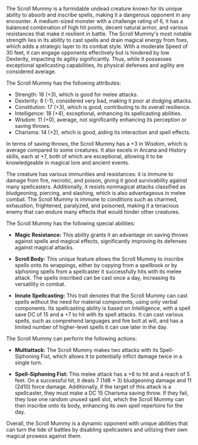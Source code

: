 The Scroll Mummy is a formidable undead creature known for its unique ability to absorb and inscribe spells, making it a dangerous opponent in any encounter. A medium-sized monster with a challenge rating of 6, it has a balanced combination of high hit points, decent natural armor, and various resistances that make it resilient in battle. The Scroll Mummy's most notable strength lies in its ability to cast spells and drain magical energy from foes, which adds a strategic layer to its combat style. With a moderate Speed of 30 feet, it can engage opponents effectively but is hindered by low Dexterity, impacting its agility significantly. Thus, while it possesses exceptional spellcasting capabilities, its physical defenses and agility are considered average.

The Scroll Mummy has the following attributes: 
- Strength: 16 (+3), which is good for melee attacks.
- Dexterity: 8 (-1), considered very bad, making it poor at dodging attacks.
- Constitution: 17 (+3), which is good, contributing to its overall resilience.
- Intelligence: 18 (+4), exceptional, enhancing its spellcasting abilities.
- Wisdom: 11 (+0), average, not significantly enhancing its perception or saving throws.
- Charisma: 14 (+2), which is good, aiding its interaction and spell effects.

In terms of saving throws, the Scroll Mummy has a +3 in Wisdom, which is average compared to some creatures. It also excels in Arcana and History skills, each at +7, both of which are exceptional, allowing it to be knowledgeable in magical lore and ancient events.

The creature has various immunities and resistances: it is immune to damage from fire, necrotic, and poison, giving it good survivability against many spellcasters. Additionally, it resists nonmagical attacks classified as bludgeoning, piercing, and slashing, which is also advantageous in melee combat. The Scroll Mummy is immune to conditions such as charmed, exhaustion, frightened, paralyzed, and poisoned, making it a tenacious enemy that can endure many effects that would hinder other creatures.

The Scroll Mummy has the following special abilities:

- **Magic Resistance:** This ability grants it an advantage on saving throws against spells and magical effects, significantly improving its defenses against magical attacks.

- **Scroll Body:** This unique feature allows the Scroll Mummy to inscribe spells onto its wrappings, either by copying from a spellbook or by siphoning spells from a spellcaster it successfully hits with its melee attack. The spells inscribed can be cast once a day, increasing its versatility in combat.

- **Innate Spellcasting:** This trait denotes that the Scroll Mummy can cast spells without the need for material components, using only verbal components. Its spellcasting ability is based on Intelligence, with a spell save DC of 15 and a +7 to hit with its spell attacks. It can cast various spells, such as comprehend languages and fire bolt at will, and has a limited number of higher-level spells it can use later in the day. 

The Scroll Mummy can perform the following actions:

- **Multiattack:** The Scroll Mummy makes two attacks with its Spell-Siphoning Fist, which allows it to potentially inflict damage twice in a single turn.

- **Spell-Siphoning Fist:** This melee attack has a +6 to hit and a reach of 5 feet. On a successful hit, it deals 7 (1d8 + 3) bludgeoning damage and 11 (2d10) force damage. Additionally, if the target of this attack is a spellcaster, they must make a DC 15 Charisma saving throw. If they fail, they lose one random unused spell slot, which the Scroll Mummy can then inscribe onto its body, enhancing its own spell repertoire for the day.

Overall, the Scroll Mummy is a dynamic opponent with unique abilities that can turn the tide of battles by disabling spellcasters and utilizing their own magical prowess against them.
